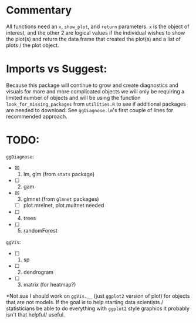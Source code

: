 # Commentary

All functions need an `x`,  `show_plot`, and `return` parameters. `x` is the object of interest, and the other 2 are logical values if the individual wishes to show the plot(s) and return the data frame that created the plot(s) and a list of plots / the plot object.

# Imports vs Suggest:
Because this package will continue to grow and create diagnostics and visuals for more and more complicated objects we will only be requiring a limited number of objects and will be using the function `look_for_missing_packages` from `utilities.R` to see if additional packages are needed to download. See `ggDiagnose.lm`'s first couple of lines for recommended approach.  

# TODO:

`ggDiagnose`:

- [x] 1. lm, glm (from `stats` package)
- [ ] 2. gam 
- [x] 3. glmnet (from `glmnet` packages)
    - [ ] plot.mrelnet, plot.multnet needed
- [ ] 4. trees
- [ ] 5. randomForest

`ggVis`:
- [ ] 1. sp
- [ ] 2. dendrogram
- [ ] 3. matrix (for heatmap?)

*Not sue I should work on `ggVis.__` (just `ggplot2` version of plot) for objects that are not models. If the goal is to help starting data scientists / statisticians be able to do everything with `ggplot2` style graphics it probably isn't that helpful/ useful.
